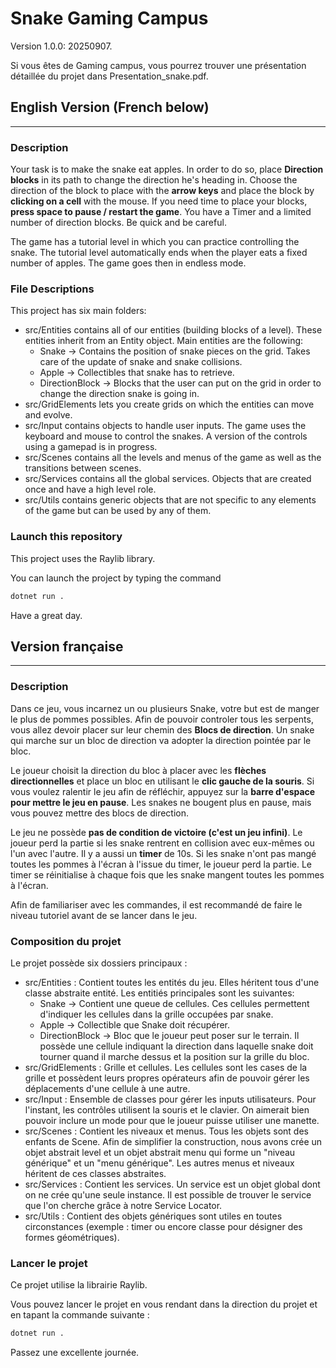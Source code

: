 # Snake Gaming Campus

Version 1.0.0: 20250907.

Si vous êtes de Gaming campus, vous pourrez trouver une présentation détaillée du projet dans Presentation_snake.pdf.

## English Version (French below)
---

### Description

Your task is to make the snake eat apples. In order to do so, place **Direction blocks** in its path to change the direction he's heading in. Choose the direction of the block to place with the **arrow keys** and place the block by **clicking on a cell** with the mouse. If you need time to place your blocks, **press space to pause / restart the game**. You have a Timer and a limited number of direction blocks. Be quick and be careful.

The game has a tutorial level in which you can practice controlling the snake. The tutorial level automatically ends when the player eats a fixed number of apples. The game goes then in endless mode.

### File Descriptions

This project has six main folders:
- src/Entities contains all of our entities (building blocks of a level). These entities inherit from an Entity object. Main entities are the following:
    - Snake -> Contains the position of snake pieces on the grid. Takes care of the update of snake and snake collisions.
    - Apple -> Collectibles that snake has to retrieve.
    - DirectionBlock -> Blocks that the user can put on the grid in order to change the direction snake is going in.
- src/GridElements lets you create grids on which the entities can move and evolve.
- src/Input contains objects to handle user inputs. The game uses the keyboard and mouse to control the snakes. A version of the controls using a gamepad is in progress.
- src/Scenes contains all the levels and menus of the game as well as the transitions between scenes.
- src/Services contains all the global services. Objects that are created once and have a high level role.
- src/Utils contains generic objects that are not specific to any elements of the game but can be used by any of them.

### Launch this repository

This project uses the Raylib library.

You can launch the project by typing the command
```bash
dotnet run .
```

Have a great day.


## Version française
---

### Description

Dans ce jeu, vous incarnez un ou plusieurs Snake, votre but est de manger le plus de pommes possibles. Afin de pouvoir controler tous les serpents, vous allez devoir placer sur leur chemin des **Blocs de direction**. Un snake qui marche sur un bloc de direction va adopter la direction pointée par le bloc.

Le joueur choisit la direction du bloc à placer avec les **flèches directionnelles** et place un bloc en utilisant le **clic gauche de la souris**. Si vous voulez ralentir le jeu afin de réfléchir, appuyez sur la **barre d'espace pour mettre le jeu en pause**. Les snakes ne bougent plus en pause, mais vous pouvez mettre des blocs de direction.

Le jeu ne possède **pas de condition de victoire (c'est un jeu infini)**. Le joueur perd la partie si les snake rentrent en collision avec eux-mêmes ou l'un avec l'autre. Il y a aussi un **timer** de 10s. Si les snake n'ont pas mangé toutes les pommes à l'écran à l'issue du timer, le joueur perd la partie. Le timer se réinitialise à chaque fois que les snake mangent toutes les pommes à l'écran.

Afin de familiariser avec les commandes, il est recommandé de faire le niveau tutoriel avant de se lancer dans le jeu.

### Composition du projet

Le projet possède six dossiers principaux :
- src/Entities : Contient toutes les entités du jeu. Elles héritent tous d'une classe abstraite entité. Les entitiés principales sont les suivantes:
    - Snake -> Contient une queue de cellules. Ces cellules permettent d'indiquer les cellules dans la grille occupées par snake.
    - Apple -> Collectible que Snake doit récupérer.
    - DirectionBlock -> Bloc que le joueur peut poser sur le terrain. Il possède une cellule indiquant la direction dans laquelle snake doit tourner quand il marche dessus et la position sur la grille du bloc.
- src/GridElements : Grille et cellules. Les cellules sont les cases de la grille et possèdent leurs propres opérateurs afin de pouvoir gérer les déplacements d'une cellule à une autre.
- src/Input : Ensemble de classes pour gérer les inputs utilisateurs. Pour l'instant, les contrôles utilisent la souris et le clavier. On aimerait bien pouvoir inclure un mode pour que le joueur puisse utiliser une manette.
- src/Scenes : Contient les niveaux et menus. Tous les objets sont des enfants de Scene. Afin de simplifier la construction, nous avons crée un objet abstrait level et un objet abstrait menu qui forme un "niveau générique" et un "menu générique". Les autres menus et niveaux héritent de ces classes abstraites.
- src/Services : Contient les services. Un service est un objet global dont on ne crée qu'une seule instance. Il est possible de trouver le service que l'on cherche grâce à notre Service Locator.
- src/Utils : Contient des objets génériques sont utiles en toutes circonstances (exemple : timer ou encore classe pour désigner des formes géométriques).

### Lancer le projet

Ce projet utilise la librairie Raylib.

Vous pouvez lancer le projet en vous rendant dans la direction du projet et en tapant la commande suivante :
```bash
dotnet run .
```

Passez une excellente journée.
